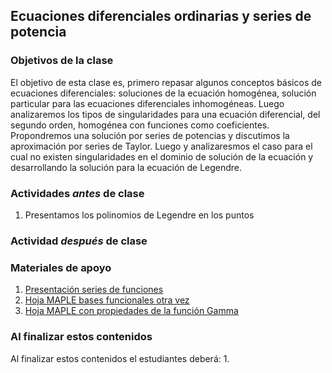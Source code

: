 ## Ecuaciones diferenciales ordinarias y series de potencia

### Objetivos de la clase
El objetivo de esta clase es, primero repasar algunos conceptos básicos de ecuaciones diferenciales: soluciones de la ecuación homogénea, solución particular para las ecuaciones diferenciales inhomogéneas. Luego analizaremos los tipos de singularidades para una ecuación diferencial, del segundo orden, homogénea con funciones como coeficientes. Propondremos una solución por series de potencias y discutimos la aproximación por series de Taylor. Luego y analizaresmos el caso para el cual no existen singularidades en el dominio de solución de la ecuación y desarrollando la solución para la ecuación de Legendre.
 


### Actividades *antes* de clase
 1. Presentamos los polinomios de Legendre en los puntos

### Actividad *después* de clase


### Materiales de apoyo
  1. [Presentación series de funciones](https://github.com/nunezluis/MisCursos/blob/main/MisMateriales/Presentaciones/M2_2_1SerieFunciones.pdf)
  2. [Hoja MAPLE bases funcionales otra vez](https://htmlpreview.github.io/?https://github.com/nunezluis/MisCursos/blob/main/MisMateriales/ProgramasScripts/BasesFuncionales/BasesFuncionales.html)
  3. [Hoja MAPLE con propiedades de la función Gamma](https://htmlpreview.github.io/?https://github.com/nunezluis/MisCursos/blob/main/MisMateriales/ProgramasScripts/FuncionGamma/funcionGamma.html)

### Al finalizar estos contenidos
Al finalizar estos contenidos el estudiantes deberá:
  1.
